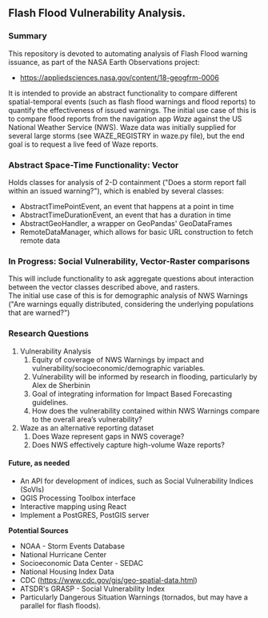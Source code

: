 ## Flash Flood Vulnerability Analysis.

### Summary
This repository is devoted to automating analysis of Flash Flood warning issuance, as part of the NASA Earth Observations project:
- https://appliedsciences.nasa.gov/content/18-geogfrm-0006

It is intended to provide an abstract functionality to compare different spatial-temporal events (such as flash flood warnings and flood reports) to quantify the effectiveness of issued warnings.
The initial use case of this is to compare flood reports from the navigation app *Waze* against the US National Weather Service (NWS).
Waze data was initially supplied for several large storms (see WAZE_REGISTRY in waze.py file), but the end goal is to request a live feed of Waze reports.

### Abstract Space-Time Functionality: Vector
Holds classes for analysis of 2-D containment ("Does a storm report fall within an issued warning?"), which is enabled by several classes:
- AbstractTimePointEvent, an event that happens at a point in time
- AbstractTimeDurationEvent, an event that has a duration in time
- AbstractGeoHandler, a wrapper on GeoPandas' GeoDataFrames
- RemoteDataManager, which allows for basic URL construction to fetch remote data

### In Progress: Social Vulnerability, Vector-Raster comparisons
This will include functionality to ask aggregate questions about interaction between the vector classes described above, and rasters.  
The initial use case of this is for demographic analysis of NWS Warnings ("Are warnings equally distributed, considering the underlying populations that are warned?")

### Research Questions
1. Vulnerability Analysis
    1. Equity of coverage of NWS Warnings by impact and vulnerability/socioeconomic/demographic variables.  
    2. Vulnerability will be informed by research in flooding, particularly by Alex de Sherbinin
    3. Goal of integrating information for Impact Based Forecasting guidelines.
    4. How does the vulnerability contained within NWS Warnings compare to the overall area’s vulnerability?
2. Waze as an alternative reporting dataset
    1. Does Waze represent gaps in NWS coverage?
    2. Does NWS effectively capture high-volume Waze reports?

#### Future, as needed
* An API for development of indices, such as Social Vulnerability Indices (SoVIs)
* QGIS Processing Toolbox interface
* Interactive mapping using React
* Implement a PostGRES, PostGIS server

**Potential Sources**
* NOAA - Storm Events Database
* National Hurricane Center
* Socioeconomic Data Center - SEDAC
* National Housing Index Data
* CDC (https://www.cdc.gov/gis/geo-spatial-data.html)
* ATSDR's GRASP - Social Vulnerability Index
* Particularly Dangerous Situation Warnings (tornados, but may have a parallel for flash floods).
